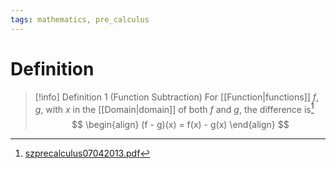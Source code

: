 ```yaml
---
tags: mathematics, pre_calculus
---
```


# Definition

> [!info] Definition 1 (Function Subtraction)
> For [[Function|functions]] $f, g$, with $x$ in the [[Domain|domain]] of both $f$ and $g$, the difference is[^1]
> $$
> \begin{align}
> (f - g)(x) = f(x) - g(x)
> \end{align}
> $$

[^1]: [szprecalculus07042013.pdf](zotero://open-pdf/library/items/J3667KH4?page=88)